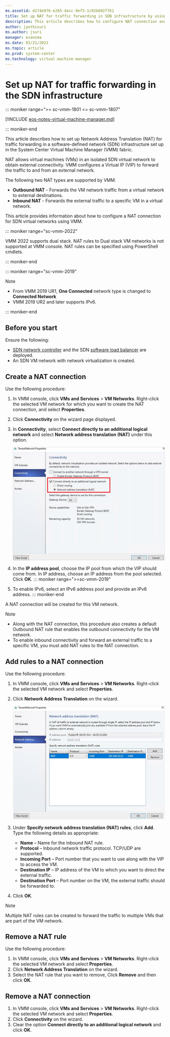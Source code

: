 ```yaml
---
ms.assetid: d174e976-e265-4acc-9ef5-1c92b602f761
title: Set up NAT for traffic forwarding in SDN infrastructure by using VMM.
description: This article describes how to configure NAT connection and NAT rules for traffic forwarding in the SDN infrastructure.
author: jyothisuri
ms.author: jsuri
manager: evansma
ms.date: 03/21/2022
ms.topic: article
ms.prod: system-center
ms.technology: virtual-machine-manager
---
```


# Set up NAT for traffic forwarding in the SDN infrastructure

::: moniker range=">= sc-vmm-1801 <= sc-vmm-1807"

[!INCLUDE [eos-notes-virtual-machine-manager.md](../includes/eos-notes-virtual-machine-manager.md)]

::: moniker-end

This article describes how to set up Network Address Translation (NAT) for traffic forwarding in a software-defined network (SDN) infrastructure set up in the System Center Virtual Machine Manager (VMM) fabric.

NAT allows virtual machines (VMs) in an isolated SDN virtual network to obtain external connectivity. VMM configures a Virtual IP (VIP) to forward the traffic to and from an external network.

The following two NAT types are supported by VMM.

- **Outbound NAT** - Forwards the VM network traffic from a virtual network to external destinations.
- **Inbound NAT** - Forwards the external traffic to a specific VM in a virtual network.

This article provides information about how to configure a NAT connection for SDN virtual networks using VMM.

::: moniker range="sc-vmm-2022"

VMM 2022 supports dual stack. NAT rules to Dual stack VM networks is not supported at VMM console. NAT rules can be specified using PowerShell cmdlets.  

::: moniker-end

::: moniker range="sc-vmm-2019"

>[!NOTE]
>- From VMM 2019 UR1, **One Connected** network type is changed to **Connected Network**
>- VMM 2019 UR2 and later supports IPv6.

::: moniker-end

## Before you start

Ensure the following:
- [SDN network controller](sdn-controller.md) and the SDN [software load balancer](sdn-slb.md) are deployed.
- An SDN VM network with network virtualization is created.

## Create a NAT connection

Use the following procedure:

1. In VMM console, click **VMs and Services** > **VM Networks**. Right-click the selected VM network for which you want to create the NAT connection, and select **Properties**.
2. Click **Connectivity** on the wizard page displayed.

3. In **Connectivity**, select **Connect directly to an additional logical network** and select **Network address translation (NAT)** under this option.   

    ![nat connection](media/sdn-nat/create-connection-directly.png)

4. In the **IP address pool**, choose the IP pool from which the VIP should come from. In IP address, choose an IP address from the pool selected. Click **OK**.
::: moniker range=">=sc-vmm-2019"
5. To enable IPv6, select an IPv6 address pool and provide an IPv6 address.
::: moniker-end

A NAT connection will be created for this VM network.

> [!NOTE]
> - Along with the NAT connection, this procedure also creates  a default Outbound NAT rule that enables the outbound connectivity for the VM network.
> - To enable inbound connectivity and forward an external traffic to a specific VM, you must add NAT rules to the NAT connection.

## Add rules to a NAT connection

Use the following procedure:

1.	In VMM console, click **VMs and Services** > **VM Networks**. Right-click the selected VM network and select **Properties**.
2.	Click **Network Address Translation** on the wizard.

    ![nat rules](media/sdn-nat/nat-rules.png)
3.	Under **Specify network address translation (NAT) rules**, click **Add**.
Type the following details as appropriate:

    - **Name** – Name for the inbound NAT rule.
    -	**Protocol** – Inbound network traffic protocol. TCP/UDP are supported.
    -	**Incoming Port** – Port number that you want to use along with the VIP to access the VM.
    -	**Destination IP** – IP address of the VM to which you want to direct the external traffic.
    -	**Destination Port** – Port number on the VM, the external traffic should be forwarded to.
4.	Click **OK**.

>[!NOTE]
> Multiple NAT rules can be created to forward the traffic to multiple VMs that are part of the VM network.

## Remove a NAT rule
Use the following procedure:

1.	In VMM console, click **VMs and Services** > **VM Networks**. Right-click the selected VM network and select **Properties**.
2.	Click **Network Address Translation** on the wizard.
3. Select the NAT rule that you want to remove, Click **Remove** and then click **OK**.

## Remove a NAT connection
1.	In VMM console, click **VMs and Services** > **VM Networks**. Right-click the selected VM network and select **Properties**.
2. Click **Connectivity** on the wizard.
3. Clear the option **Connect directly to an additional logical network** and click **OK**.
